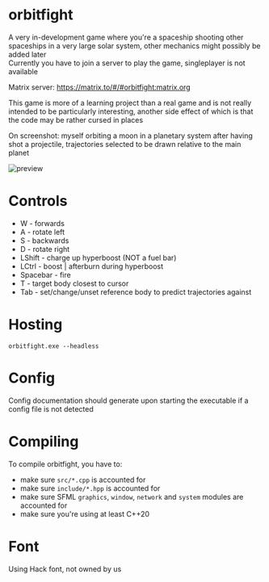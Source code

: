 # orbitfight
A very in-development game where you're a spaceship shooting other spaceships in a very large solar system, other mechanics might possibly be added later
<br>Currently you have to join a server to play the game, singleplayer is not available

Matrix server: https://matrix.to/#/#orbitfight:matrix.org

This game is more of a learning project than a real game and is not really intended to be particularly interesting, another side effect of which is that the code may be rather cursed in places

On screenshot: myself orbiting a moon in a planetary system after having shot a projectile, trajectories selected to be drawn relative to the main planet

![preview](https://user-images.githubusercontent.com/57039557/175764692-c55b948b-7c8f-4055-b6cb-bed32db5f239.png)

# Controls
- W - forwards
- A - rotate left
- S - backwards
- D - rotate right
- LShift - charge up hyperboost (NOT a fuel bar)
- LCtrl - boost | afterburn during hyperboost
- Spacebar - fire
- T - target body closest to cursor
- Tab - set/change/unset reference body to predict trajectories against

# Hosting
`orbitfight.exe --headless`

# Config
Config documentation should generate upon starting the executable if a config file is not detected

# Compiling
To compile orbitfight, you have to:
- make sure `src/*.cpp` is accounted for
- make sure `include/*.hpp` is accounted for
- make sure SFML `graphics`, `window`, `network` and `system` modules are accounted for
- make sure you're using at least C++20

# Font
Using Hack font, not owned by us
